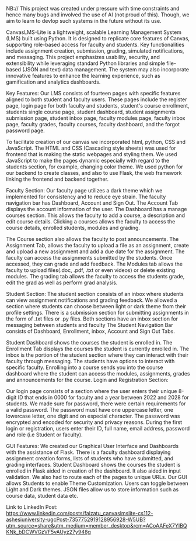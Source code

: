 NB:// This project was created under pressure with time constraints and hence many bugs and involved the use of AI (not proud of this). Though, we aim to learn to devlop such systems in the future without its use.

CanvasLMS-Lite is a lightweight, scalable Learning Management System (LMS) built using Python. It is designed to replicate core features of Canvas, supporting role-based access for faculty and students. Key functionalities include assignment creation, submission, grading, simulated notifications, and messaging. This project emphasizes usability, security, and extensibility while leveraging standard Python libraries and simple file-based (JSON and text) data management. The system may also incorporate innovative features to enhance the learning experience, such as gamification and analytics dashboards.

Key Features:
Our LMS consists of fourteen pages with specific features aligned to both student and faculty users. These pages include the register page, login page for both faculty and students, student's course enrollment, students single course page, student dashboard, student assignments submission page, student inbox page, faculty modules page, faculty inbox page, faculty grades, faculty courses, faculty dashboard, and the forgot password page.

To facilitate creation of our canvas we incorporated html, python, CSS and JavaScript. The HTML and CSS (Cascading style sheets) was used for frontend that is making the static webpages and styling them. We used JavaScript to make the pages dynamic especially with regard to the students section, for example, changing color theme. We used python for our backend to create classes, and also to use Flask, the web framework linking the frontend and backend together.

Faculty Section:
Our faculty page utilizes a dark theme which we implemented for consistency and to reduce eye strain.
The faculty navigation bar has Dashboard, Account and Sign Out. 
The Account Tab displays the account information of the user. 
The Dashboard has a manage courses section. This allows the faculty to add a course, a description and edit course details. 
Clicking a courses allows the faculty to access the course details, enrolled students, modules and grading. 

The Course section also allows the faculty to post announcements.
The Assignment Tab, allows the faculty to upload a file as an assignment, create and upload a new assignment and add a due date for the assignment. 
The faculty can access the assignments submitted by the students. Once accessed, they can grade and add feedback. 
The Modules tab allows the faculty to upload files(.doc, .pdf, .txt or even videos) or delete existing modules.
The grading tab allows the faculty to access the students grade, edit the grad as well as perform grad analysis. 

Student Section:
The student section consists of an inbox where students can view assignment notifications and grading feedback.
We allowed a section where students can choose between light or dark theme from their profile settings.
There is a submission section for submitting assignments in the form of .txt files or .py files.
Both sections have an inbox section for messaging between students and faculty
The Student Navigation Bar consists of Dashboard, Enrollment, inbox, Account and Sign Out Tabs. 

Student Dashboard shows the courses the student is enrolled in. 
The Enrollment Tab displays the courses the student is currently enrolled in. 
The inbox is the portion of the student section where they can interact with their faculty through messaging. The students have options to interact with specific faculty. 
Enrolling into a course sends you into the course dashboard where the student can access the modules, assignments, grades and announcements for the course.
Login and Registration Section:

Our login page consists of a section where the user enters their unique 8-digit ID that ends in 0000 for faculty and a year between 2022 and 2028 for students.
We made sure for password, there were certain requirements for a valid password. The password must have one uppercase letter, one lowercase letter, one digit and on especial character.
The password was encrypted and encoded for security and privacy reasons.
During the first login or registration, users enter their ID, full name, email address, password and role (i.e Student or faculty).

GUI Features:
We created our Graphical User Interface and Dashboards with the assistance of Flask.
There is a faculty dashboard displaying assignment creation forms, lists of students who have submitted, and grading interfaces.
Student Dashboard shows the courses the student is enrolled in 
Flask aided in creation of the dashboard. It also aided in input validation.
We also had to route each of the pages to unique URLs.
Our GUI allows Students to enable Theme Customization. Users can toggle between Light and Dark themes.
JSON files allow us to store information such as course data, student data etc.


Link to LinkedIn Post: https://www.linkedin.com/posts/faizatu_canvaslmslite-cs112-ashesiuniversity-ugcPost-7357752919128956928-W5UB?utm_source=share&utm_medium=member_desktop&rcm=ACoAAFeX7YIBQKNk_bDCWVGzVF5vAUyz27y948g
